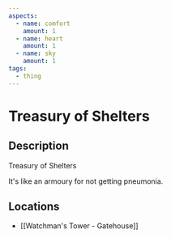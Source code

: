 ```yaml
---
aspects:
  - name: comfort
    amount: 1
  - name: heart
    amount: 1
  - name: sky
    amount: 1
tags:
  - thing
---
```


# Treasury of Shelters

## Description
Treasury of Shelters

It's like an armoury for not getting pneumonia.
## Locations
- [[Watchman's Tower - Gatehouse]]